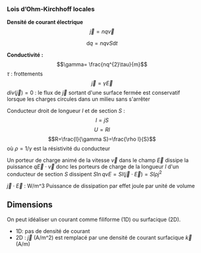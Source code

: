 ### Lois d’Ohm-Kirchhoff locales
**Densité de courant électrique**
$$\vec{j}=nq\vec{v}$$

$$\mathrm{d}q=nqvS\mathrm{d}t$$

**Conductivité :**
$$\gamma= \frac{nq^{2}\tau}{m}$$
$\tau$ : frottements
$$\vec{j}=\gamma \vec{E}$$
$div(\vec{j})=0$ : le flux de $\vec{j}$ sortant d'une surface fermée est conservatif lorsque les charges circules dans un milieu sans s'arrêter


Conducteur droit de longueur $l$ et de section $S$ :
$$I=jS$$
$$U=RI$$
$$R=\frac{l}{\gamma S}=\frac{\rho l}{S}$$
où $\rho = 1/\gamma$ est la résistivité du conducteur

Un porteur de charge animé de la vitesse $\vec{v}$ dans le champ $\vec{E}$ dissipe la puissance $q\vec{E}\cdot\vec{v}$ donc les porteurs de charge de la longueur $l$ d'un conducteur de section $S$ dissipent $S\ln qvE=SI(\vec{j}\cdot \vec{E})=SI\rho j^{2}$

$\vec{j}\cdot \vec{E}$ : W/m^3 Puissance de dissipation par effet joule par unité de volume

## Dimensions
On peut idéaliser un courant comme filiforme (1D) ou surfacique (2D).
* 1D: pas de densité de courant
* 2D : $\vec{j}$ (A/m^2) est remplacé par une densité de courant surfacique $\vec{k}$ (A/m)




